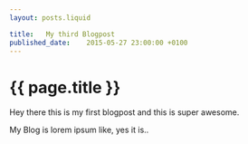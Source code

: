 ```yaml
---
layout: posts.liquid

title:   My third Blogpost
published_date:    2015-05-27 23:00:00 +0100
---
```

# {{ page.title }}

Hey there this is my first blogpost and this is super awesome.

My Blog is lorem ipsum like, yes it is..
